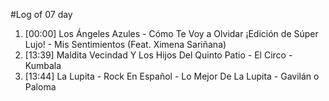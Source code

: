 #Log of 07 day

1. [00:00] Los Ángeles Azules - Cómo Te Voy a Olvidar ¡Edición de Súper Lujo! - Mis Sentimientos (Feat. Ximena Sariñana)
1. [13:39] Maldita Vecindad Y Los Hijos Del Quinto Patio - El Circo - Kumbala
1. [13:44] La Lupita - Rock En Español - Lo Mejor De La Lupita - Gavilán o Paloma
